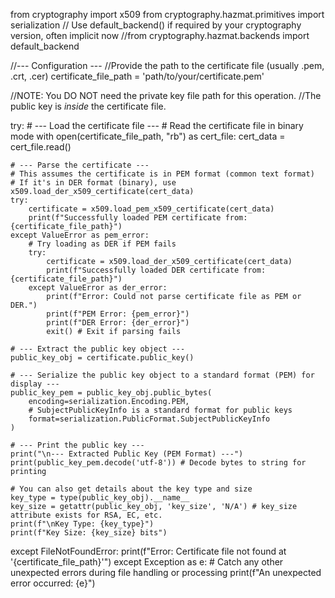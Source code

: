 from cryptography import x509
from cryptography.hazmat.primitives import serialization
// Use default_backend() if required by your cryptography version, often implicit now
//from cryptography.hazmat.backends import default_backend

//--- Configuration ---
//Provide the path to the certificate file (usually .pem, .crt, .cer)
certificate_file_path = 'path/to/your/certificate.pem'

//NOTE: You DO NOT need the private key file path for this operation.
//The public key is *inside* the certificate file.

try:
    # --- Load the certificate file ---
    # Read the certificate file in binary mode
    with open(certificate_file_path, "rb") as cert_file:
        cert_data = cert_file.read()

    # --- Parse the certificate ---
    # This assumes the certificate is in PEM format (common text format)
    # If it's in DER format (binary), use x509.load_der_x509_certificate(cert_data)
    try:
        certificate = x509.load_pem_x509_certificate(cert_data)
        print(f"Successfully loaded PEM certificate from: {certificate_file_path}")
    except ValueError as pem_error:
        # Try loading as DER if PEM fails
        try:
            certificate = x509.load_der_x509_certificate(cert_data)
            print(f"Successfully loaded DER certificate from: {certificate_file_path}")
        except ValueError as der_error:
            print(f"Error: Could not parse certificate file as PEM or DER.")
            print(f"PEM Error: {pem_error}")
            print(f"DER Error: {der_error}")
            exit() # Exit if parsing fails

    # --- Extract the public key object ---
    public_key_obj = certificate.public_key()

    # --- Serialize the public key object to a standard format (PEM) for display ---
    public_key_pem = public_key_obj.public_bytes(
        encoding=serialization.Encoding.PEM,
        # SubjectPublicKeyInfo is a standard format for public keys
        format=serialization.PublicFormat.SubjectPublicKeyInfo
    )

    # --- Print the public key ---
    print("\n--- Extracted Public Key (PEM Format) ---")
    print(public_key_pem.decode('utf-8')) # Decode bytes to string for printing

    # You can also get details about the key type and size
    key_type = type(public_key_obj).__name__
    key_size = getattr(public_key_obj, 'key_size', 'N/A') # key_size attribute exists for RSA, EC, etc.
    print(f"\nKey Type: {key_type}")
    print(f"Key Size: {key_size} bits")


except FileNotFoundError:
    print(f"Error: Certificate file not found at '{certificate_file_path}'")
except Exception as e:
    # Catch any other unexpected errors during file handling or processing
    print(f"An unexpected error occurred: {e}")